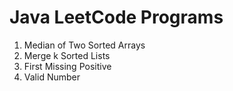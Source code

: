 # Java LeetCode Programs
 1. Median of Two Sorted Arrays
 2. Merge k Sorted Lists
 3. First Missing Positive
 4. Valid Number
